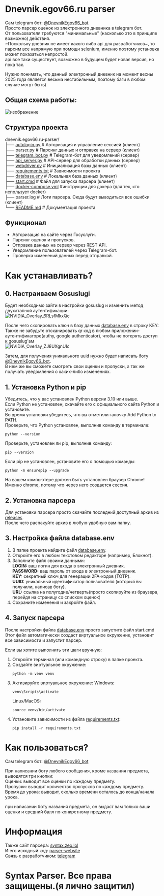 # Dnevnik.egov66.ru parser  
Сам telegram бот: [@DnevnikEgov66_bot](https://t.me/DnevnikEgov66_bot)    
Просто парсер оценок из электронного дневника в telegram бот.   
От пользователя требуются "минимальные" (насколько это в принципе возможно) действия.  
~Поскольку дневник не имеет какого либо api для разработчиков~, то парсим все напрямую при помощи selenium, именно поэтому установка может показаться непростой.  
api все таки существует, возможно в будущем будет новая версия, но пока так.  
  
Нужно понимать, что данный электронный дневник на момент весны 2025 года является весьма нестабильным, поэтому баги в любом случае могут быть)   
    
  
## Общая схема работы:  

![изображение](https://github.com/user-attachments/assets/8001f5da-d9ed-4d22-a462-17bfc39c6a25)


 
## Структура проекта  
dnevnik.egov66.ru-parser/  
├── [autologin.py](autologin.py)    # Авторизация и управление сессией (клиент)  
├── [parser.py](parser.py)       # Парсинг данных и отправка на сервер (клиент)  
├── [telegram_bot.py](telegram_bot.py) # Telegram-бот для уведомлений (сервер)  
├── [api_server.py](api_server.py)   # API-сервер для обработки данных (сервер)  
├── [webdriver.py](webdriver.py)    # Инициализация базы данных (клиент)  
├── [requirements.txt](requirements.txt) # Зависимости проекта  
├── [database.env](database.env)              # Локальная база данных  (клиент)   
├── [start.cmd](start.cmd) # Файл для запуска парсера   (клиент)  
├── [docker-compose.yml](docker-compose.yml) #инструкции для докера (для тех, кто использует docker)  
├── parser.log # Логи парсера. Сюда будут выводиться все ошибки  (клиент)  
└── [README.md](README.md)                 # Документация проекта  
 
  
## Функционал  
- Авторизация на сайте через Госуслуги.  
- Парсинг оценок и пропусков.  
- Отправка данных на сервер через REST API.  
- Уведомление пользователей через Telegram-бот.  
- Проверка изменений данных перед отправкой.  



# Как устанавливать?  
  
## 0. **Настраиваем Gosuslugi**  
Будет необходимо зайти в настройки gosuslug и изменить метод двухэтапной аутентификации:  
![NVIDIA_Overlay_6RLsfMkxQc](https://github.com/user-attachments/assets/e9479028-0a24-45d0-9eef-112e608d9e37)  
  
После чего скопировать ключ в базу данных [database.env](database.env) в строку KEY:  
Также не забудьте отсканировать qr код в любом приложении-аутентификаторе(authy, google authenticator), чтобы не потерять доступ к gosuslug'ам  
![NVIDIA_Overlay_ZJ8UXgnUIc](https://github.com/user-attachments/assets/6510eab9-a354-4938-a837-567314b45986)  
  
Затем, для получения уникального uuid нужно будет написать боту [@DnevnikEgov66_bot](https://t.me/DnevnikEgov66_bot).  
В нем же вы сможете смотреть свои оценки и пропуски, а так же получать уведомления о каких-либо изменениях.  

## 1. **Установка Python и pip**   
Убедитесь, что у вас установлен Python версии 3.10 или выше.  
Если Python не установлен, скачайте его с официального сайта Python и установите.  
Во время установки убедитесь, что вы отметили галочку Add Python to PATH.    
Проверьте, что Python установлен, выполнив команду в терминале:  
```
python --version
```
Проверьте, установлен ли pip, выполнив команду:
```
pip --version
```
Если pip не установлен, установите его с помощью команды:
```
python -m ensurepip --upgrade
```
На вашем компьютере должен быть установлен браузер Chrome! Именно chrome, потому что через него создается сессия. 
## 2. **Установка парсера**
Для установки парсера просто скачайте последний доступный архив из [releases](https://github.com/Dreamlord4k/dnevnik.egov66.ru-parser/releases).  
После чего распакуйте архив в любую удобную вам папку.  
  
## 3. **Настройка файла database.env**
   1. В папке проекта найдите файл [database.env](database.env).   
   2. Откройте его в любом текстовом редакторе (например, Блокнот).    
   3. Заполните файл своими данными:   
   **LOGIN:** ваш логин для входа в электронный дневник.  
   **PASSWORD:** ваш пароль от входа в электронный дневник.  
   **KEY:** секретный ключ для генерации 2FA-кодов (TOTP).  
   **UUID:** уникальный идентификатор пользователя (который вы получили, написав боту).  
   **URL:** ссылка на полугодие/четверть(просто скопируйте из браузера, перейдя на страницу со списком оценок)
   4. Сохраните изменения и закройте файл.  
  
## 4. **Запуск парсера**
После настройки файла [database.env](database.env) просто запустите файл start.cmd  
Этот файл автоматически создаст виртуальное окружение, установит все зависимости и запустит парсер.  

Если вы хотите выполнить эти шаги вручную:  
 1. Откройте терминал (или командную строку) в папке проекта.  
 2. Создайте виртуальное окружение:  
    ```
    python -m venv venv
    ```  
 3. Активируйте виртуальное окружение:
    Windows:
       ```  
       venv\Scripts\activate
       ```  
    Linux/MacOS:
       ```  
       source venv/bin/activate
       ```  
 4. Установите зависимости из файла [requirements.txt](requirements.txt):  
    ```  
    pip install -r requirements.txt  
    ```

# Как пользоваться?   
Сам telegram бот: [@DnevnikEgov66_bot](https://t.me/DnevnikEgov66_bot)  
  
При написании боту любого сообщения, кроме названия предмета, выводятся три кнопки:  
   Оценки: выводит все оценки по каждому предмету.    
   Пропуски: выводит количество пропусков по каждому предмету.    
   Время до урока: выводит, сколько времени осталось до конца/начала урока.
  
при написании боту названия предмета, он выдаст вам только ваши оценки и средний балл по конкретному предмету.  

# Информация  
Также сайт парсера: [syntax.zeo.lol](https://syntax.zeo.lol)  
И его исходный код: [parser-website](https://github.com/Dreamlord4k/parser-website)  
Связь с разработчиком: [telegram](https://t.me/MrCrstl)  
  
# Syntax Parser. Все права защищены.(я лично защитил)  
